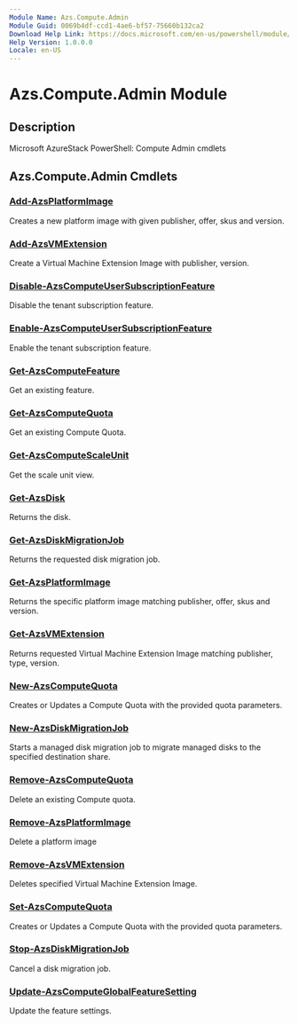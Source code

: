 ```yaml
---
Module Name: Azs.Compute.Admin
Module Guid: 0069b4df-ccd1-4ae6-bf57-75660b132ca2
Download Help Link: https://docs.microsoft.com/en-us/powershell/module/azs.compute.admin
Help Version: 1.0.0.0
Locale: en-US
---
```


# Azs.Compute.Admin Module
## Description
Microsoft AzureStack PowerShell: Compute Admin cmdlets

## Azs.Compute.Admin Cmdlets
### [Add-AzsPlatformImage](Add-AzsPlatformImage.md)
Creates a new platform image with given publisher, offer, skus and version.

### [Add-AzsVMExtension](Add-AzsVMExtension.md)
Create a Virtual Machine Extension Image with publisher, version.

### [Disable-AzsComputeUserSubscriptionFeature](Disable-AzsComputeUserSubscriptionFeature.md)
Disable the tenant subscription feature.

### [Enable-AzsComputeUserSubscriptionFeature](Enable-AzsComputeUserSubscriptionFeature.md)
Enable the tenant subscription feature.

### [Get-AzsComputeFeature](Get-AzsComputeFeature.md)
Get an existing feature.

### [Get-AzsComputeQuota](Get-AzsComputeQuota.md)
Get an existing Compute Quota.

### [Get-AzsComputeScaleUnit](Get-AzsComputeScaleUnit.md)
Get the scale unit view.

### [Get-AzsDisk](Get-AzsDisk.md)
Returns the disk.

### [Get-AzsDiskMigrationJob](Get-AzsDiskMigrationJob.md)
Returns the requested disk migration job.

### [Get-AzsPlatformImage](Get-AzsPlatformImage.md)
Returns the specific platform image matching publisher, offer, skus and version.

### [Get-AzsVMExtension](Get-AzsVMExtension.md)
Returns requested Virtual Machine Extension Image matching publisher, type, version.

### [New-AzsComputeQuota](New-AzsComputeQuota.md)
Creates or Updates a Compute Quota with the provided quota parameters.

### [New-AzsDiskMigrationJob](New-AzsDiskMigrationJob.md)
Starts a managed disk migration job to migrate managed disks to the specified destination share.

### [Remove-AzsComputeQuota](Remove-AzsComputeQuota.md)
Delete an existing Compute quota.

### [Remove-AzsPlatformImage](Remove-AzsPlatformImage.md)
Delete a platform image

### [Remove-AzsVMExtension](Remove-AzsVMExtension.md)
Deletes specified Virtual Machine Extension Image.

### [Set-AzsComputeQuota](Set-AzsComputeQuota.md)
Creates or Updates a Compute Quota with the provided quota parameters.

### [Stop-AzsDiskMigrationJob](Stop-AzsDiskMigrationJob.md)
Cancel a disk migration job.

### [Update-AzsComputeGlobalFeatureSetting](Update-AzsComputeGlobalFeatureSetting.md)
Update the feature settings.

